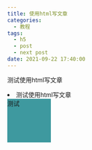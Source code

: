 ```yaml
---
title: 使用html写文章
categories:
  - 教程
tags:
  - h5
  - post
  - next post
date: 2021-09-22 17:40:00
---
```

<script src="/js/vue@2.js"></script>
测试使用html写文章
<!--more-->
<li>测试使用html写文章</li>
<span id="more"></span>
<style>
    #app{
        background-color: #3e999f;
        width: 100px;
        height: 100px;
    }
</style>

<div id="app">
    测试
</div>

